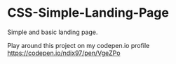 # CSS-Simple-Landing-Page
Simple and basic landing page.

Play around this project on my codepen.io profile https://codepen.io/ndix97/pen/VgeZPo
